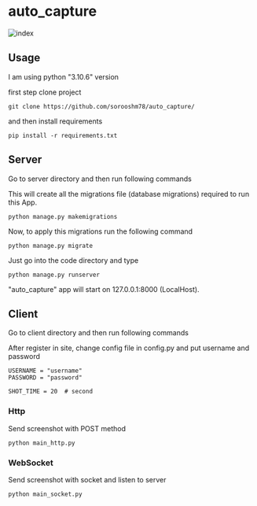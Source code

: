 # auto_capture

![index](https://drive.google.com/uc?export=view&id=1r3pdFqTDNMOXAi1Lzrv7nu6ixjxVGcih)
## Usage
I am using python "3.10.6" version 

first step clone project
```
git clone https://github.com/sorooshm78/auto_capture/
```

and then install requirements  
```
pip install -r requirements.txt
```
## Server
Go to server directory and then run following commands 

This will create all the migrations file (database migrations) required to run this App.
```
python manage.py makemigrations
```

Now, to apply this migrations run the following command
```
python manage.py migrate
```
Just go into the code directory and type 
```
python manage.py runserver
```
"auto_capture" app will start on 127.0.0.1:8000 (LocalHost).
 
## Client 
Go to client directory and then run following commands
 
After register in site, change config file in config.py and put username and password
```
USERNAME = "username"
PASSWORD = "password"

SHOT_TIME = 20  # second
```
### Http
Send screenshot with POST method 
```
python main_http.py
```

### WebSocket
Send screenshot with socket and listen to server
```
python main_socket.py
```